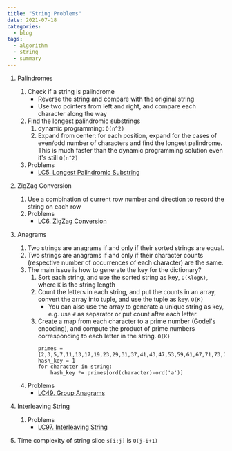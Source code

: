 ```yaml
---
title: "String Problems"
date: 2021-07-18
categories:
  - blog
tags:
  - algorithm
  - string
  - summary
---
```


1. Palindromes
    1. Check if a string is palindrome
        * Reverse the string and compare with the original string
        * Use two pointers from left and right, and compare each character along the way
    2. Find the longest palindromic substrings
        1. dynamic programming: `O(n^2)`
        2. Expand from center: for each position, expand for the cases of even/odd number of characters and find the longest palindrome. This is much faster than the dynamic programming solution even it's still `O(n^2)`
    7. Problems
        * [LC5. Longest Palindromic Substring][LC5. Longest Palindromic Substring]

2. ZigZag Conversion
    1. Use a combination of current row number and direction to record the string on each row
    2. Problems
        * [LC6. ZigZag Conversion][LC6. ZigZag Conversion]

3. Anagrams
    1. Two strings are anagrams if and only if their sorted strings are equal.
    2. Two strings are anagrams if and only if their character counts (respective number of occurrences of each character) are the same.
    3. The main issue is how to generate the key for the dictionary?
        1. Sort each string, and use the sorted string as key, `O(KlogK)`, where `K` is the string length
        2. Count the letters in each string, and put the counts in an array, convert the array into tuple, and use the tuple as key. `O(K)`
            * You can also use the array to generate a unique string as key, e.g. use `#` as separator or put count after each letter.
        3. Create a map from each character to a prime number (Godel's encoding), and compute the product of prime numbers corresponding to each letter in the string. `O(K)`
            ```
            primes = [2,3,5,7,11,13,17,19,23,29,31,37,41,43,47,53,59,61,67,71,73,79,83,89,97,101]
            hash_key = 1            
            for character in string:
                hash_key *= primes[ord(character)-ord('a')]
            ```
    4. Problems
        * [LC49. Group Anagrams][LC49. Group Anagrams]


4. Interleaving String
    1. Problems
        * [LC97. Interleaving String][LC97. Interleaving String]

5. Time complexity of string slice `s[i:j]` is `O(j-i+1)`

[LC5. Longest Palindromic Substring]: https://leetcode.com/problems/longest-palindromic-substring/
[LC6. ZigZag Conversion]: https://leetcode.com/problems/zigzag-conversion/
[LC49. Group Anagrams]: https://leetcode.com/problems/group-anagrams/
[LC97. Interleaving String]: https://leetcode.com/problems/interleaving-string/